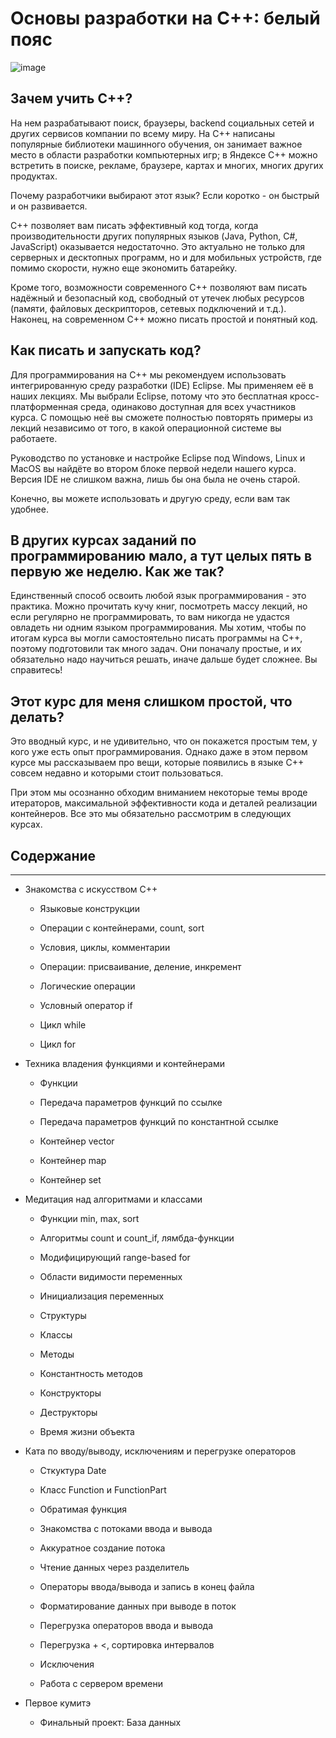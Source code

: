 # Основы разработки на C++: белый пояс #

![image](https://user-images.githubusercontent.com/70436486/139537456-f50e8b9f-6927-4b8b-93dd-2ca39bef01f4.png)

## Зачем учить С++? ##

На нем разрабатывают поиск, браузеры, backend социальных сетей и других сервисов компании по всему миру. На С++ написаны популярные библиотеки машинного обучения, он занимает важное место в области разработки компьютерных игр; в Яндексе C++ можно встретить в поиске, рекламе, браузере, картах и многих, многих других продуктах.

Почему разработчики выбирают этот язык? Если коротко - он быстрый и он развивается.

C++ позволяет вам писать эффективный код тогда, когда производительности других популярных языков (Java, Python, C#, JavaScript) оказывается недостаточно. Это актуально не только для серверных и десктопных программ, но и для мобильных устройств, где помимо скорости, нужно еще экономить батарейку.

Кроме того, возможности современного C++ позволяют вам писать надёжный и безопасный код, свободный от утечек любых ресурсов (памяти, файловых дескрипторов, сетевых подключений и т.д.). Наконец, на современном C++ можно писать простой и понятный код. 

## Как писать и запускать код? ##

Для программирования на С++ мы рекомендуем использовать интегрированную среду разработки (IDE) Eclipse. Мы применяем её в наших лекциях. Мы выбрали Eclipse, потому что это бесплатная кросс-платформенная среда, одинаково доступная для всех участников курса. С помощью неё вы сможете полностью повторять примеры из лекций независимо от того,  в какой операционной системе вы работаете. 

Руководство по установке и настройке Eclipse под Windows, Linux и MacOS вы найдёте во втором блоке первой недели нашего курса. Версия IDE не слишком важна, лишь бы она была не очень старой.

Конечно, вы можете использовать и другую среду, если вам так удобнее.

## В других курсах заданий по программированию мало, а тут целых пять в первую же неделю. Как же так? ##

Единственный способ освоить любой язык программирования - это практика. Можно прочитать кучу книг, посмотреть массу лекций, но если регулярно не программировать, то вам никогда не удастся овладеть ни одним языком программирования. Мы хотим, чтобы по итогам курса вы могли самостоятельно писать программы на C++, поэтому подготовили так много задач. Они поначалу простые, и их обязательно надо научиться решать, иначе дальше будет сложнее. Вы справитесь!

## Этот курс для меня слишком простой, что делать? ##

Это вводный курс, и не удивительно, что он покажется простым тем, у кого уже есть опыт программирования. Однако даже в этом первом курсе мы рассказываем про вещи, которые появились в языке С++ совсем недавно и которыми стоит пользоваться. 

При этом мы осознанно обходим вниманием некоторые темы вроде итераторов, максимальной эффективности кода и деталей реализации контейнеров. Все это мы обязательно рассмотрим в следующих курсах.

## Содержание ##
---------------

   * Знакомства с искусством С++
 
      * Языковые конструкции
              
      * Операции с контейнерами, count, sort
           
      * Условия, циклы, комментарии
              
      * Операции: присваивание, деление, инкремент
              
      * Логические операции
              
      * Условный оператор if
              
      * Цикл while
              
      * Цикл for
              
   * Техника владения функциями и контейнерами
   
      * Функции
      
      * Передача параметров функций по ссылке
      
      * Передача параметров функций по константной ссылке
      
      * Контейнер vector
      
      * Контейнер map
      
      * Контейнер set
      
   * Медитация над алгоритмами и классами
   
      * Функции min, max, sort
              
      * Алгоритмы count и count_if, лямбда-функции
      
      * Модифицирующий range-based for
      
      * Области видимости переменных
      
      * Инициализация переменных
      
      * Структуры
      
      * Классы

      * Методы
      
      * Константность методов
      
      * Конструкторы
      
      * Деструкторы
      
      * Время жизни объекта
     
   * Ката по вводу/выводу, исключениям и перегрузке операторов
   
      * Сткуктура Date
      
      * Класс Function и FunctionPart
      
      * Обратимая функция
      
      * Знакомства с потоками ввода и вывода
      
      * Аккуратное создание потока
      
      * Чтение данных через разделитель
      
      * Операторы ввода/вывода и запись в конец файла
      
      * Форматирование данных при выводе в поток
      
      * Перегрузка операторов ввода и вывода
      
      * Перегрузка + <, сортировка интервалов
      
      * Исключения
      
      * Работа с сервером времени
     
   * Первое кумитэ
   
      * Финальный проект: База данных
